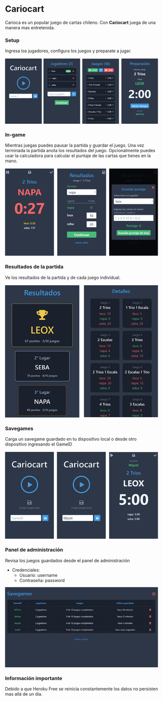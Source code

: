 # Cariocart

Carioca es un popular juego de cartas chileno. Con **Cariocart** juega de una manera mas entretenida.

### Setup
Ingresa los jugadores, configura los juegos y preparate a jugar. <br><br>
![Step 1](images/step_1.png)

### In-game
Mientras juegas puedes pausar la partida y guardar el juego. Una vez terminada la partida anota los resultados del juego. Opcionalmente puedes usar la calculadora para calcular el puntaje de las cartas que tienes en la mano. <br><br>
![Step 2](images/step_2.png)

### Resultados de la partida
Ve los resultados de la partida y de cada juego individual. <br><br>
![Step 3](images/step_3.png)

### Savegames
Carga un savegame guardado en tu dispositivo local o desde otro dispositivo ingresando el GameID <br></br>
![Load Game](images/load_game.png)

### Panel de administración
Revisa los juegos guardados desde el panel de administración

* Credenciales:
  * Usuario: username
  * Contraseña: password

![Admin](images/admin.png)

### Información importante
Debido a que Heroku Free se reinicia constantemente los datos no persisten mas allá de un día.
